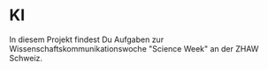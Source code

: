 # KI
In diesem Projekt findest Du Aufgaben zur Wissenschaftskommunikationswoche "Science Week" an der ZHAW Schweiz.
